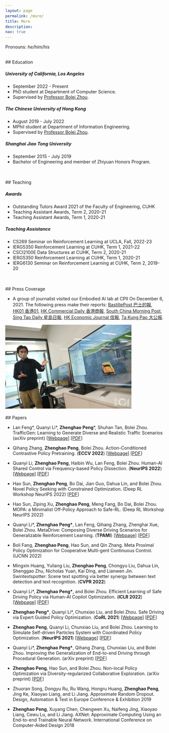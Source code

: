 ```yaml
---
layout: page
permalink: /more/
title: More
description: 
nav: true
---
```


Pronouns: *he/him/his*

<br>
## Education

##### University of California, Los Angeles

* September 2022 - Present
* PhD student at Department of Computer Science.
* Supervised by <a href="http://boleizhou.github.io">Professor Bolei Zhou</a>. 

##### The Chinese University of Hong Kong

* August 2019 - July 2022
* MPhil student at Department of Information Engineering.
* Supervised by <a href="http://boleizhou.github.io">Professor Bolei Zhou</a>.


##### Shanghai Jiao Tong University

* September 2015 - July 2019
* Bachelor of Engineering and member of Zhiyuan Honors Program.


<br>
<br>
## Teaching


##### Awards

* Outstanding Tutors Award 2021 of the Faculty of Engineering, CUHK
* Teaching Assistant Awards, Term 2, 2020-21
* Teaching Assistant Awards, Term 1, 2020-21

##### Teaching Assistance

* CS269 Seminar on Reinforcement Learning at UCLA, Fall, 2022-23
* IERG5350 Reinforcement Learning at CUHK, Term 1, 2021-22
* CSCI2100E Data Structures at CUHK, Term 2, 2020-21
* IERG5350 Reinforcement Learning at CUHK, Term 1, 2020-21
* IERG6130 Seminar on Reinforcement Learning at CUHK, Term 2, 2019-20


<br>
<br>
## Press Coverage


* A group of journalist visited our Embodied AI lab at CPII On December 6, 2021. The following press make their reports:
[BastillePost 巴士的報](https://www.bastillepost.com/hongkong/article/9756888),
[HK01 香港01](https://www.hk01.com/%E7%A4%BE%E6%9C%83%E6%96%B0%E8%81%9E/708959/%E4%B8%AD%E5%A4%A7innohk%E8%AE%93ai%E8%B7%9F%E4%BA%BA%E9%A1%9E%E5%AD%B8%E9%A7%95%E9%A7%9B%E6%B1%BA%E7%AD%96-%E9%AB%98%E6%95%88%E5%AD%B8%E7%BF%92%E8%AE%93%E7%84%A1%E4%BA%BA%E8%BB%8A100-%E5%AE%89%E5%85%A8%E9%A7%95%E9%A7%9B%0A),
[HK Commercial Daily 香港商報](http://www.hkcd.com/hkcdweb/content/2021/12/07/content_1310287.html),
[South China Morning Post](https://www.scmp.com/news/hong-kong/society/article/3158663/hong-kongs-chinese-university-sets-6-labs-under-umbrella),
[Sing Tao Daily 星島日報](../assets/pdf/press_coverage_2021.pdf),
[HK Economic Journal 信報](../assets/pdf/press_coverage_2021.pdf),
[Ta Kung Pao 大公报](../assets/pdf/press_coverage_2021.pdf).
<img src="../assets/img/press_coverage_2021.jpeg" width="400">


<br>
<br>
## Papers

* Lan Feng*, Quanyi Li*, <b>Zhenghao Peng</b>*, Shuhan Tan, Bolei Zhou.
TrafficGen: Learning to Generate Diverse and Realistic Traffic Scenarios
(axXiv preprint)
[[Webpage](https://metadriverse.github.io/trafficgen/)]
[[PDF](https://arxiv.org/pdf/2206.00152.pdf)]

* Qihang Zhang, <b>Zhenghao Peng</b>, Bolei Zhou.
Action-Conditioned Contrastive Policy Pretraining.
(**ECCV 2022**)
[[Webpage](https://metadriverse.github.io/ACO/)]
[[PDF](https://arxiv.org/pdf/2204.02393)]

* Quanyi Li, <b>Zhenghao Peng</b>, Haibin Wu, Lan Feng, Bolei Zhou.
Human-AI Shared Control via Frequency-based Policy Dissection.
(**NeurIPS 2022**)
[[Webpage](https://metadriverse.github.io/policydissect/)]
[<a href="https://arxiv.org/pdf/2206.00152">PDF</a>]


* Hao Sun, <b>Zhenghao Peng</b>, Bo Dai, Jian Guo, Dahua Lin, and Bolei Zhou. Novel Policy Seeking
with Constrained Optimization. (Deep RL Workshop NeurIPS 2022)
[<a href="https://arxiv.org/pdf/2005.10696.pdf">PDF</a>]

* Hao Sun, Ziping Xu, <b>Zhenghao Peng</b>, Meng Fang, Bo Dai, Bolei Zhou.
MOPA: a Minimalist Off-Policy Approach to Safe-RL.
(Deep RL Workshop NeurIPS 2022)


* Quanyi Li\*, <b>Zhenghao Peng\*</b>, Lan Feng, Qihang Zhang, Zhenghai Xue, Bolei Zhou. 
MetaDrive: Composing Diverse Driving Scenarios for Generalizable Reinforcement Learning.
(**TPAMI**)
[[Webpage](https://metadriverse.github.io/metadrive/)]
[[PDF](https://arxiv.org/pdf/2109.12674.pdf)]

* Boli Fang, <b>Zhenghao Peng</b>, Hao Sun, and Qin Zhang. Meta Proximal Policy Optimization for Cooperative Multi-gent Continuous Control. (IJCNN 2022)

* Mingxin Huang, Yuliang Liu, <b>Zhenghao Peng</b>, Chongyu Liu, Dahua Lin, Shenggao Zhu, Nicholas Yuan, Kai Ding, and Lianwen Jin. 
Swintextspotter: Scene text spotting via better synergy between text detection and text recognition.
(**CVPR 2022**)

* Quanyi Li\*, <b>Zhenghao Peng\*</b>, and Bolei Zhou.
Efficient Learning of Safe Driving Policy via Human-AI Copilot Optimization.
(**ICLR 2022**) [[Webpage](https://decisionforce.github.io/HACO/)] [[PDF](https://openreview.net/pdf?id=0cgU-BZp2ky)]

* <b>Zhenghao Peng\*</b>, Quanyi Li\*, Chunxiao Liu, and Bolei Zhou.
Safe Driving via Expert Guided Policy Optimization.
(**CoRL 2021**) [[Webpage](https://decisionforce.github.io/EGPO/)] [[PDF](https://arxiv.org/pdf/2110.06831.pdf)]
 
* <b>Zhenghao Peng</b>, Quanyi Li, Chunxiao Liu, and Bolei Zhou.
Learning to Simulate Self-driven Particles System with Coordinated Policy Optimization.
(**NeurIPS 2021**) [[Webpage](https://decisionforce.github.io/CoPO/)] [[PDF](https://arxiv.org/pdf/2110.13827.pdf)]

* Quanyi Li\*, <b>Zhenghao Peng\*</b>, Qihang Zhang, Chunxiao Liu, and Bolei Zhou.
Improving the Generalization of End-to-end Driving through Procedural Generation. (arXiv preprint)
[<a href="https://arxiv.org/pdf/2012.13681">PDF</a>]

* <b>Zhenghao Peng</b>, Hao Sun, and Bolei Zhou. Non-local Policy Optimization via
Diversity-regularized Collaborative Exploration. (arXiv preprint)
[<a href="https://arxiv.org/pdf/2006.07781.pdf">PDF</a>]

* Zhuoran Song, Dongyu Ru, Ru Wang, Hongru Huang, <b>Zhenghao Peng</b>, Jing Ke, Xiaoyao Liang, and Li Jiang. Approximate Random Dropout. Design, Automation & Test in Europe Conference & Exhibition 2019

* <b>Zhenghao Peng</b>, Xuyang Chen, Chengwen Xu, Naifeng Jing, Xiaoyao Liang, Cewu Lu, and Li Jiang. AXNet: Approximate Computing Using an End-to-end Trainable Neural Network. International Conference on Computer-Aided Design 2018